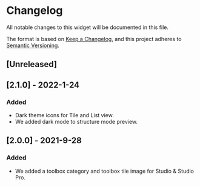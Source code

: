 # Changelog
All notable changes to this widget will be documented in this file.

The format is based on [Keep a Changelog](https://keepachangelog.com/en/1.0.0/), and this project adheres to [Semantic Versioning](https://semver.org/spec/v2.0.0.html).

## [Unreleased]

## [2.1.0] - 2022-1-24

### Added
- Dark theme icons for Tile and List view.
- We added dark mode to structure mode preview.

## [2.0.0] - 2021-9-28

### Added
 - We added a toolbox category and toolbox tile image for Studio & Studio Pro.
